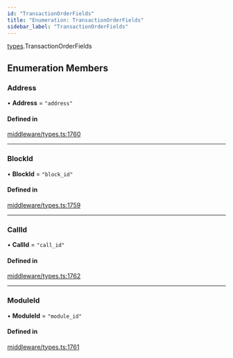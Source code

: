 ```yaml
---
id: "TransactionOrderFields"
title: "Enumeration: TransactionOrderFields"
sidebar_label: "TransactionOrderFields"
---
```


[types](../../../modules/Types/Types.md).TransactionOrderFields

## Enumeration Members

### Address

• **Address** = ``"address"``

#### Defined in

[middleware/types.ts:1760](https://github.com/PolymeshAssociation/polymesh-sdk/blob/31fdce23/src/middleware/types.ts#L1760)

___

### BlockId

• **BlockId** = ``"block_id"``

#### Defined in

[middleware/types.ts:1759](https://github.com/PolymeshAssociation/polymesh-sdk/blob/31fdce23/src/middleware/types.ts#L1759)

___

### CallId

• **CallId** = ``"call_id"``

#### Defined in

[middleware/types.ts:1762](https://github.com/PolymeshAssociation/polymesh-sdk/blob/31fdce23/src/middleware/types.ts#L1762)

___

### ModuleId

• **ModuleId** = ``"module_id"``

#### Defined in

[middleware/types.ts:1761](https://github.com/PolymeshAssociation/polymesh-sdk/blob/31fdce23/src/middleware/types.ts#L1761)
